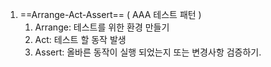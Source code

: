 
1. ==Arrange-Act-Assert== ( AAA 테스트 패턴 )
	1. Arrange: 테스트를 위한 환경 만들기
	2. Act: 테스트 할 동작 발생
	3. Assert: 올바른 동작이 실행 되었는지 또는 변경사항 검증하기.

